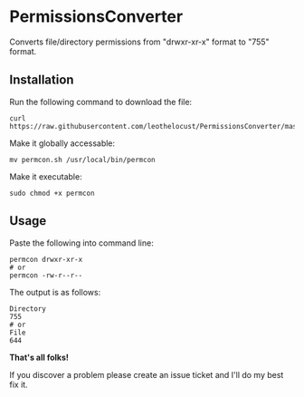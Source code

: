 PermissionsConverter
====================

Converts file/directory permissions from "drwxr-xr-x" format to "755" format.

## Installation
Run the following command to download the file:

    curl https://raw.githubusercontent.com/leothelocust/PermissionsConverter/master/permcon.sh


Make it globally accessable:

    mv permcon.sh /usr/local/bin/permcon

Make it executable:


    sudo chmod +x permcon


## Usage
Paste the following into command line:

    permcon drwxr-xr-x
    # or
    permcon -rw-r--r--

The output is as follows:

    Directory
    755
    # or
    File
    644
    
**That's all folks!**

If you discover a problem please create an issue ticket and I'll do my best fix it.
